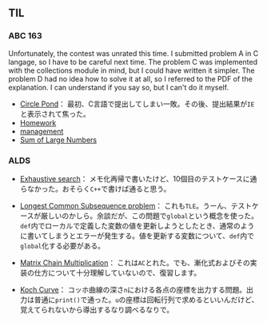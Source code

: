 ## TIL

### ABC 163
Unfortunately, the contest was unrated this time. I submitted problem A in C langage, so I have to be careful next time. The problem C was implemented with the collections module in mind, but I could have written it simpler. The problem D had no idea how to solve it at all, so I referred to the PDF of the explanation. I can understand if you say so, but I can't do it myself.

- [Circle Pond](https://atcoder.jp/contests/abc163/submissions/12110415)：
最初、C言語で提出してしまい一敗。その後、提出結果が```IE```と表示されて焦った。
- [Homework](https://atcoder.jp/contests/abc163/submissions/12086288)
- [management](https://atcoder.jp/contests/abc163/submissions/12106889)
- [Sum of Large Numbers](https://atcoder.jp/contests/abc163/submissions/12148509)

### ALDS

- [Exhaustive search](https://onlinejudge.u-aizu.ac.jp/courses/lesson/1/ALDS1/5/ALDS1_5_A)：
メモ化再帰で書いたけど、10個目のテストケースに通らなかった。おそらく```C++```で書けば通ると思う。

- [Longest Common Subsequence problem](https://onlinejudge.u-aizu.ac.jp/courses/lesson/1/ALDS1/10/ALDS1_10_C)：
これも```TLE```。うーん、テストケースが厳しいのかしら。余談だが、この問題で```global```という概念を使った。```def```内でローカルで定義した変数の値を更新しようとしたとき、通常のように書いてしまうとエラーが発生する。値を更新する変数について、```def```内で```global```化する必要がある。

- [Matrix Chain Multiplication](https://onlinejudge.u-aizu.ac.jp/courses/lesson/1/ALDS1/10/ALDS1_10_B)：
これは```AC```とれた。でも、漸化式およびその実装の仕方について十分理解していないので、復習します。

- [Koch Curve](https://onlinejudge.u-aizu.ac.jp/courses/lesson/1/ALDS1/5/ALDS1_5_C)：
コッホ曲線の深さ`n`における各点の座標を出力する問題。出力は普通に`print()`で通った。`u`の座標は回転行列で求めるといいんだけど、覚えてられないから導出するなり調べるなりで。
